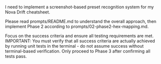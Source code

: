 I need to implement a screenshot-based preset recognition system for my Nova Drift cheatsheet.

Please read prompts/README.md to understand the overall approach, then implement Phase 2 according to prompts/02-phase2-hex-mapping.md.

Focus on the success criteria and ensure all testing requirements are met. IMPORTANT: You must verify that all success criteria are actually achieved by running unit tests in the terminal - do not assume success without terminal-based verification. Only proceed to Phase 3 after confirming all tests pass.

